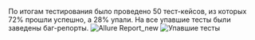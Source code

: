 По итогам тестирования было проведено 50 тест-кейсов, из которых 72% прошли успешно, а 28% упали.
На все упавшие тесты были заведены баг-репорты.
![Allure Report_new](https://github.com/user-attachments/assets/b78b771b-8078-4975-8545-7db92f8e8d6c)
![Упавшие тесты](https://github.com/user-attachments/assets/23c6a5b2-070a-432c-9b6d-6985a35d05e2)


